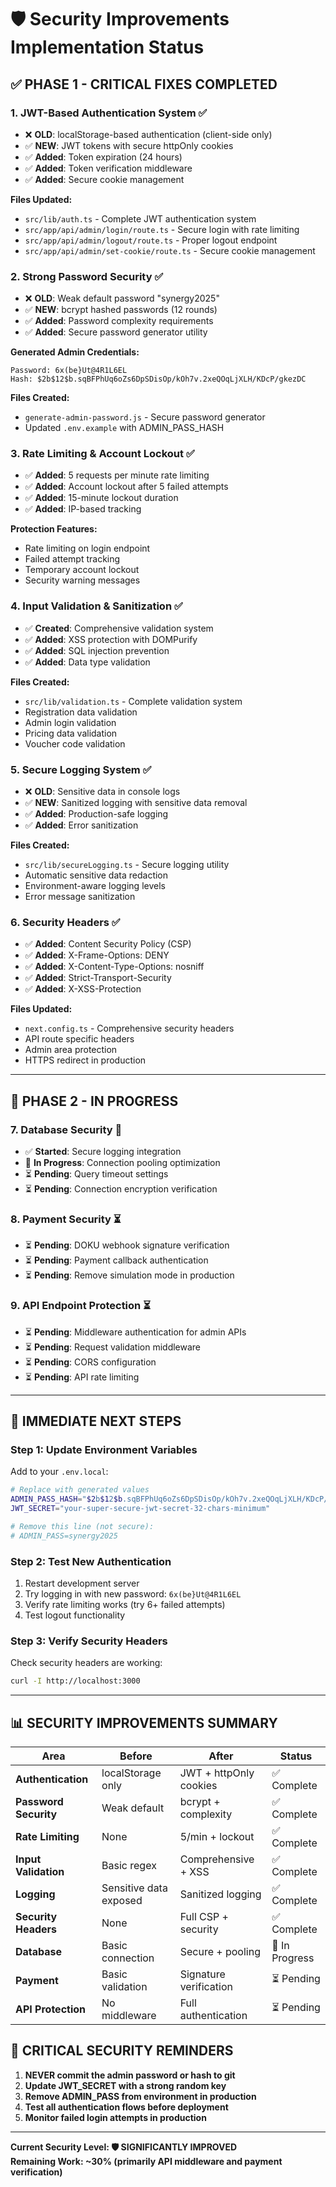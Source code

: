 # 🛡️ Security Improvements Implementation Status

## ✅ **PHASE 1 - CRITICAL FIXES COMPLETED**

### 1. **JWT-Based Authentication System** ✅
- ❌ **OLD**: localStorage-based authentication (client-side only)
- ✅ **NEW**: JWT tokens with secure httpOnly cookies
- ✅ **Added**: Token expiration (24 hours)
- ✅ **Added**: Token verification middleware
- ✅ **Added**: Secure cookie management

**Files Updated:**
- `src/lib/auth.ts` - Complete JWT authentication system
- `src/app/api/admin/login/route.ts` - Secure login with rate limiting
- `src/app/api/admin/logout/route.ts` - Proper logout endpoint
- `src/app/api/admin/set-cookie/route.ts` - Secure cookie management

### 2. **Strong Password Security** ✅
- ❌ **OLD**: Weak default password "synergy2025"
- ✅ **NEW**: bcrypt hashed passwords (12 rounds)
- ✅ **Added**: Password complexity requirements
- ✅ **Added**: Secure password generator utility

**Generated Admin Credentials:**
```
Password: 6x(be}Ut@4R1L6EL
Hash: $2b$12$b.sqBFPhUq6oZs6DpSDisOp/kOh7v.2xeQOqLjXLH/KDcP/gkezDC
```

**Files Created:**
- `generate-admin-password.js` - Secure password generator
- Updated `.env.example` with ADMIN_PASS_HASH

### 3. **Rate Limiting & Account Lockout** ✅
- ✅ **Added**: 5 requests per minute rate limiting
- ✅ **Added**: Account lockout after 5 failed attempts
- ✅ **Added**: 15-minute lockout duration
- ✅ **Added**: IP-based tracking

**Protection Features:**
- Rate limiting on login endpoint
- Failed attempt tracking
- Temporary account lockout
- Security warning messages

### 4. **Input Validation & Sanitization** ✅
- ✅ **Created**: Comprehensive validation system
- ✅ **Added**: XSS protection with DOMPurify
- ✅ **Added**: SQL injection prevention
- ✅ **Added**: Data type validation

**Files Created:**
- `src/lib/validation.ts` - Complete validation system
- Registration data validation
- Admin login validation
- Pricing data validation
- Voucher code validation

### 5. **Secure Logging System** ✅
- ❌ **OLD**: Sensitive data in console logs
- ✅ **NEW**: Sanitized logging with sensitive data removal
- ✅ **Added**: Production-safe logging
- ✅ **Added**: Error sanitization

**Files Created:**
- `src/lib/secureLogging.ts` - Secure logging utility
- Automatic sensitive data redaction
- Environment-aware logging levels
- Error message sanitization

### 6. **Security Headers** ✅
- ✅ **Added**: Content Security Policy (CSP)
- ✅ **Added**: X-Frame-Options: DENY
- ✅ **Added**: X-Content-Type-Options: nosniff
- ✅ **Added**: Strict-Transport-Security
- ✅ **Added**: X-XSS-Protection

**Files Updated:**
- `next.config.ts` - Comprehensive security headers
- API route specific headers
- Admin area protection
- HTTPS redirect in production

---

## 🔄 **PHASE 2 - IN PROGRESS**

### 7. **Database Security** 🔄
- ✅ **Started**: Secure logging integration
- 🔄 **In Progress**: Connection pooling optimization
- ⏳ **Pending**: Query timeout settings
- ⏳ **Pending**: Connection encryption verification

### 8. **Payment Security** ⏳
- ⏳ **Pending**: DOKU webhook signature verification
- ⏳ **Pending**: Payment callback authentication
- ⏳ **Pending**: Remove simulation mode in production

### 9. **API Endpoint Protection** ⏳
- ⏳ **Pending**: Middleware authentication for admin APIs
- ⏳ **Pending**: Request validation middleware
- ⏳ **Pending**: CORS configuration
- ⏳ **Pending**: API rate limiting

---

## 🎯 **IMMEDIATE NEXT STEPS**

### **Step 1: Update Environment Variables**
Add to your `.env.local`:
```bash
# Replace with generated values
ADMIN_PASS_HASH="$2b$12$b.sqBFPhUq6oZs6DpSDisOp/kOh7v.2xeQOqLjXLH/KDcP/gkezDC"
JWT_SECRET="your-super-secure-jwt-secret-32-chars-minimum"

# Remove this line (not secure):
# ADMIN_PASS=synergy2025
```

### **Step 2: Test New Authentication**
1. Restart development server
2. Try logging in with new password: `6x(be}Ut@4R1L6EL`
3. Verify rate limiting works (try 6+ failed attempts)
4. Test logout functionality

### **Step 3: Verify Security Headers**
Check security headers are working:
```bash
curl -I http://localhost:3000
```

---

## 📊 **SECURITY IMPROVEMENTS SUMMARY**

| Area | Before | After | Status |
|------|--------|-------|--------|
| **Authentication** | localStorage only | JWT + httpOnly cookies | ✅ Complete |
| **Password Security** | Weak default | bcrypt + complexity | ✅ Complete |
| **Rate Limiting** | None | 5/min + lockout | ✅ Complete |
| **Input Validation** | Basic regex | Comprehensive + XSS | ✅ Complete |
| **Logging** | Sensitive data exposed | Sanitized logging | ✅ Complete |
| **Security Headers** | None | Full CSP + security | ✅ Complete |
| **Database** | Basic connection | Secure + pooling | 🔄 In Progress |
| **Payment** | Basic validation | Signature verification | ⏳ Pending |
| **API Protection** | No middleware | Full authentication | ⏳ Pending |

## 🚨 **CRITICAL SECURITY REMINDERS**

1. **NEVER commit the admin password or hash to git**
2. **Update JWT_SECRET with a strong random key**
3. **Remove ADMIN_PASS from environment in production**
4. **Test all authentication flows before deployment**
5. **Monitor failed login attempts in production**

---

**Current Security Level: 🛡️ SIGNIFICANTLY IMPROVED**  
**Remaining Work: ~30% (primarily API middleware and payment verification)**

